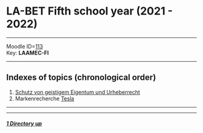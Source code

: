 # LA-BET Fifth school year (2021 - 2022)

----

Moodle ID=[113](https://moodle2.htlinn.ac.at/course/view.php?id=113) <br/>
Key: **LAAMEC-FI**

----

Indexes of topics (chronological order)
-------------------------------------

1. [Schutz von geistigem Eigentum und Urheberrecht](./SchutzGeistigesEigentum.md) 
2. Markenrecherche [Tesla](./Markenrecherche_Tesla.md)

----
----

##### [1 Directory up](./../README.md)